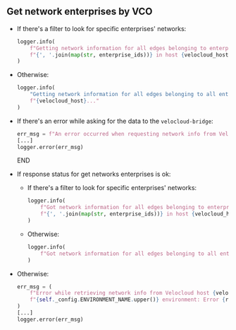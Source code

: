 ## Get network enterprises by VCO

* If there's a filter to look for specific enterprises' networks:
  ```python
  logger.info(
      f"Getting network information for all edges belonging to enterprises "
      f"{', '.join(map(str, enterprise_ids))} in host {velocloud_host}..."
  )
  ```
* Otherwise:
  ```python
  logger.info(
      "Getting network information for all edges belonging to all enterprises in host "
      f"{velocloud_host}..."
  )
  ```

* If there's an error while asking for the data to the `velocloud-bridge`:
  ```python
  err_msg = f"An error occurred when requesting network info from Velocloud host {velocloud_host} -> {e}" 
  [...]
  logger.error(err_msg)
  ```
  END

* If response status for get networks enterprises is ok:
    * If there's a filter to look for specific enterprises' networks:
      ```python
      logger.info(
          f"Got network information for all edges belonging to enterprises "
          f"{', '.join(map(str, enterprise_ids))} in host {velocloud_host}!"
      )
      ```
    * Otherwise:
      ```python
      logger.info(
          f"Got network information for all edges belonging to all enterprises in host {velocloud_host}!"
      )
      ```
* Otherwise:
  ```python
  err_msg = (
      f"Error while retrieving network info from Velocloud host {velocloud_host} in "
      f"{self._config.ENVIRONMENT_NAME.upper()} environment: Error {response_status} - {response_body}"
  )
  [...]
  logger.error(err_msg)
  ```